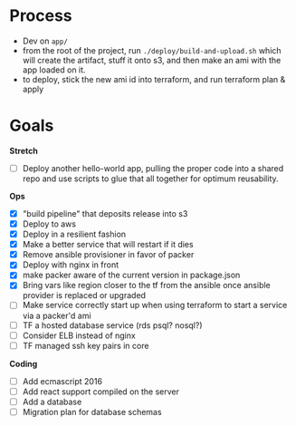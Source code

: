 # Process

- Dev on `app/`
- from the root of the project, run `./deploy/build-and-upload.sh` which will create the artifact, stuff it onto s3, and then make an ami with the app loaded on it.
- to deploy, stick the new ami id into terraform, and run terraform plan & apply

# Goals

**Stretch**

- [ ] Deploy another hello-world app, pulling the proper code into a shared repo and use scripts to glue that all together for optimum reusability.

**Ops**

- [x] "build pipeline" that deposits release into s3
- [x] Deploy to aws
- [x] Deploy in a resilient fashion
- [x] Make a better service that will restart if it dies
- [x] Remove ansible provisioner in favor of packer
- [x] Deploy with nginx in front
- [x] make packer aware of the current version in package.json
- [x] Bring vars like region closer to the tf from the ansible once ansible provider is replaced or upgraded
- [ ] Make service correctly start up when using terraform to start a service via a packer'd ami
- [ ] TF a hosted database service (rds psql? nosql?)
- [ ] Consider ELB instead of nginx
- [ ] TF managed ssh key pairs in core

**Coding**

- [ ] Add ecmascript 2016
- [ ] Add react support compiled on the server
- [ ] Add a database
- [ ] Migration plan for database schemas

